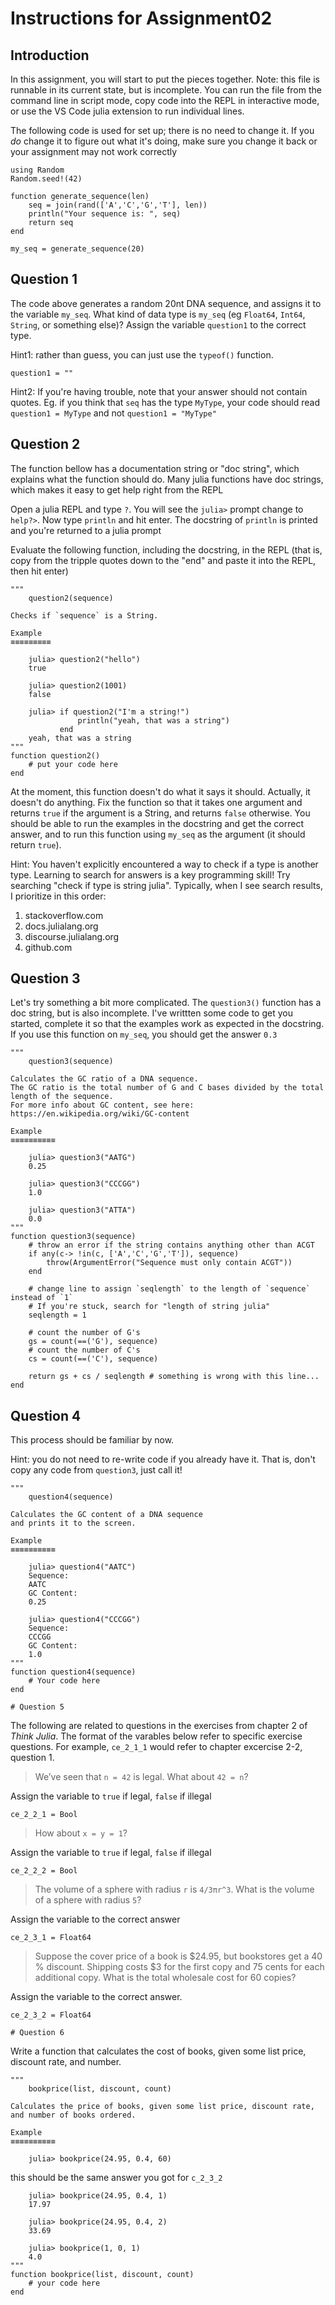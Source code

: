 <!--This file was generated, do not modify it.-->
# Instructions for Assignment02

## Introduction

In this assignment,
you will start to put the pieces together.
Note: this file is runnable in its current state,
but is incomplete.
You can run the file from the command line in script mode,
copy code into the REPL in interactive mode,
or use the VS Code julia extension to run individual lines.

The following code is used for set up;
there is no need to change it.
If you _do_ change it to figure out what it's doing,
make sure you change it back or your assignment may not work correctly

```julia:ex1
using Random
Random.seed!(42)

function generate_sequence(len)
    seq = join(rand(['A','C','G','T'], len))
    println("Your sequence is: ", seq)
    return seq
end

my_seq = generate_sequence(20)
```

## Question 1

The code above generates a random 20nt DNA sequence,
and assigns it to the variable `my_seq`.
What kind of data type is `my_seq` (eg `Float64`, `Int64`, `String`, or something else)?
Assign the variable `question1` to the correct type.

Hint1: rather than guess, you can just use the `typeof()` function.

```julia:ex2
question1 = ""
```

Hint2: If you're having trouble,
note that your answer should not contain quotes.
Eg. if you think that `seq` has the type `MyType`,
your code should read `question1 = MyType` and not `question1 = "MyType"`

## Question 2

The function bellow has a documentation string or "doc string",
which explains what the function should do.
Many julia functions have doc strings,
which makes it easy to get help right from the REPL

Open a julia REPL and type `?`.
You will see the `julia>` prompt change to `help?>`.
Now type `println` and hit enter.
The docstring of `println` is printed
and you're returned to a julia prompt

Evaluate the following function, including the docstring, in the REPL
(that is, copy from the tripple quotes down to the "end"
and paste it into the REPL, then hit enter)

```julia:ex3
"""
    question2(sequence)

Checks if `sequence` is a String.

Example
≡≡≡≡≡≡≡≡≡

    julia> question2("hello")
    true

    julia> question2(1001)
    false

    julia> if question2("I'm a string!")
               println("yeah, that was a string")
           end
    yeah, that was a string
"""
function question2()
    # put your code here
end
```

At the moment, this function doesn't do what it says it should.
Actually, it doesn't do anything.
Fix the function so that it takes one argument
and returns `true` if the argument is a String,
and returns `false` otherwise.
You should be able to run the examples in the docstring
and get the correct answer,
and to run this function using `my_seq` as the argument
(it should return `true`).

Hint: You haven't explicitly encountered a way to check if a type is another type.
Learning to search for answers is a key programming skill!
Try searching "check if type is string julia".
Typically, when I see search results, I prioritize in this order:
1. stackoverflow.com
2. docs.julialang.org
3. discourse.julialang.org
4. github.com

## Question 3

Let's try something a bit more complicated.
The `question3()` function has a doc string,
but is also incomplete.
I've writtten some code to get you started,
complete it so that the examples work as expected in the docstring.
If you use this function on `my_seq`,
you should get the answer `0.3`

```julia:ex4
"""
    question3(sequence)

Calculates the GC ratio of a DNA sequence.
The GC ratio is the total number of G and C bases divided by the total length of the sequence.
For more info about GC content, see here: https://en.wikipedia.org/wiki/GC-content

Example
≡≡≡≡≡≡≡≡≡≡

    julia> question3("AATG")
    0.25

    julia> question3("CCCGG")
    1.0

    julia> question3("ATTA")
    0.0
"""
function question3(sequence)
    # throw an error if the string contains anything other than ACGT
    if any(c-> !in(c, ['A','C','G','T']), sequence)
        throw(ArgumentError("Sequence must only contain ACGT"))
    end

    # change line to assign `seqlength` to the length of `sequence` instead of `1`
    # If you're stuck, search for "length of string julia"
    seqlength = 1

    # count the number of G's
    gs = count(==('G'), sequence)
    # count the number of C's
    cs = count(==('C'), sequence)

    return gs + cs / seqlength # something is wrong with this line...
end
```

## Question 4

This process should be familiar by now.

Hint: you do not need to re-write code if you already have it.
That is, don't copy any code from `question3`,
just call it!

```julia:ex5
"""
    question4(sequence)

Calculates the GC content of a DNA sequence
and prints it to the screen.

Example
≡≡≡≡≡≡≡≡≡≡

    julia> question4("AATC")
    Sequence:
    AATC
    GC Content:
    0.25

    julia> question4("CCCGG")
    Sequence:
    CCCGG
    GC Content:
    1.0
"""
function question4(sequence)
    # Your code here
end

# Question 5
```

The following are related to questions in the exercises
from chapter 2 of _Think Julia_.
The format of the varables below refer to specific exercise questions.
For example, `ce_2_1_1` would refer to chapter excercise 2-2, question 1.

> We’ve seen that `n = 42` is legal. What about `42 = n`?

Assign the variable to `true` if legal, `false` if illegal

```julia:ex6
ce_2_2_1 = Bool
```

> How about `x = y = 1`?

Assign the variable to `true` if legal, `false` if illegal

```julia:ex7
ce_2_2_2 = Bool
```

> The volume of a sphere with radius `r` is `4/3πr^3`.
What is the volume of a sphere with radius `5`?

Assign the variable to the correct answer

```julia:ex8
ce_2_3_1 = Float64
```

> Suppose the cover price of a book is \$24.95,
but bookstores get a 40 % discount.
Shipping costs \$3 for the first copy and 75 cents for each additional copy.
What is the total wholesale cost for 60 copies?

Assign the variable to the correct answer.

```julia:ex9
ce_2_3_2 = Float64

# Question 6
```

Write a function that calculates the cost of books,
given some list price, discount rate, and number.

```julia:ex10
"""
    bookprice(list, discount, count)

Calculates the price of books, given some list price, discount rate,
and number of books ordered.

Example
≡≡≡≡≡≡≡≡≡≡

    julia> bookprice(24.95, 0.4, 60)
```

this should be the same answer you got for `c_2_3_2`

```julia:ex11
    julia> bookprice(24.95, 0.4, 1)
    17.97

    julia> bookprice(24.95, 0.4, 2)
    33.69

    julia> bookprice(1, 0, 1)
    4.0
"""
function bookprice(list, discount, count)
    # your code here
end
```

